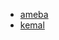 - [ameba](https://github.com/crystal-ameba/ameba "ameba")
- [kemal](https://github.com/kemalcr/kemal "kemal")
